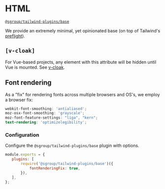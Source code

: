 # HTML
[`@sgroup/tailwind-plugins/base`](https://github.com/sgroupdesign/sui/blob/main/packages/tailwind-plugins/src/base)

We provide an extremely minimal, yet opinionated base (on top of Tailwind's [preflight](https://tailwindcss.com/docs/preflight)).

## `[v-cloak]`
For Vue-based projects, any element with this attribute will be hidden until Vue is mounted. See [v-cloak](https://v3.vuejs.org/api/directives.html#v-cloak).

## Font rendering
As a "fix" for rendering fonts across multiple browsers and OS's, we employ a browser fix:

```scss
webkit-font-smoothing: 'antialiased';
moz-osx-font-smoothing: 'grayscale';
moz-font-feature-settings: "liga", "kern";
text-rendering: 'optimizelegibility';
```

### Configuration
Configure the `@sgroup/tailwind-plugins/base` plugin with options.

 ```js
module.exports = {
    plugins: [
        require('@sgroup/tailwind-plugins/base')({
            fontRenderingFix: true,
        }),
    ],
};
```